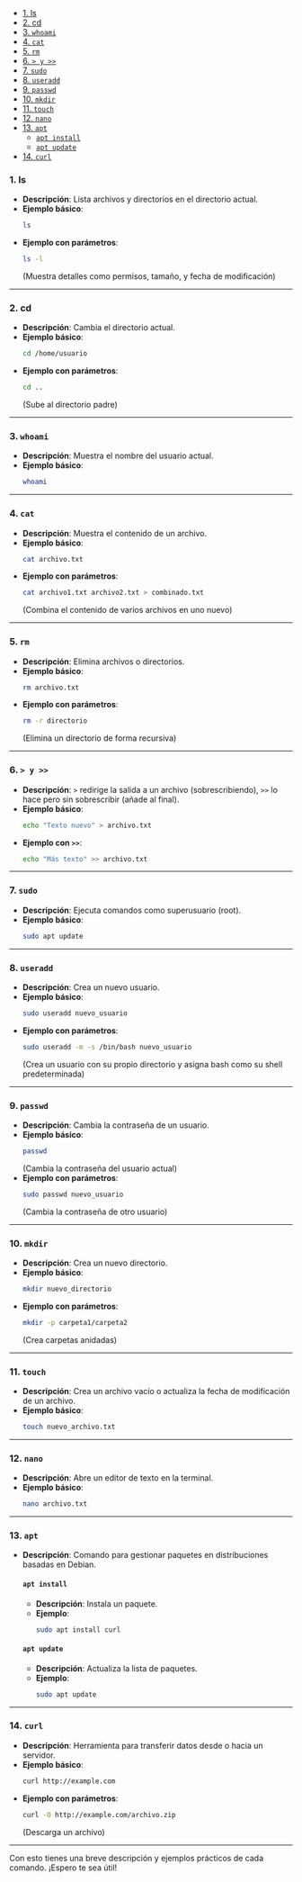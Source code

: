 
- [1. ls](#1-ls)
- [2. cd](#2-cd)
- [3. `whoami`](#3-whoami)
- [4. `cat`](#4-cat)
- [5. `rm`](#5-rm)
- [6. `> y >>`](#6--y-)
- [7. `sudo`](#7-sudo)
- [8. `useradd`](#8-useradd)
- [9. `passwd`](#9-passwd)
- [10. `mkdir`](#10-mkdir)
- [11. `touch`](#11-touch)
- [12. `nano`](#12-nano)
- [13. `apt`](#13-apt)
  - [`apt install`](#apt-install)
  - [`apt update`](#apt-update)
- [14. `curl`](#14-curl)

### 1. ls
- **Descripción**: Lista archivos y directorios en el directorio actual.
- **Ejemplo básico**: 
  ```bash
  ls
  ```
- **Ejemplo con parámetros**:
  ```bash
  ls -l
  ```
  (Muestra detalles como permisos, tamaño, y fecha de modificación)

---

### 2. cd
- **Descripción**: Cambia el directorio actual.
- **Ejemplo básico**:
  ```bash
  cd /home/usuario
  ```
- **Ejemplo con parámetros**: 
  ```bash
  cd ..
  ```
  (Sube al directorio padre)

---

### 3. `whoami`
- **Descripción**: Muestra el nombre del usuario actual.
- **Ejemplo básico**:
  ```bash
  whoami
  ```

---

### 4. `cat`
- **Descripción**: Muestra el contenido de un archivo.
- **Ejemplo básico**:
  ```bash
  cat archivo.txt
  ```
- **Ejemplo con parámetros**:
  ```bash
  cat archivo1.txt archivo2.txt > combinado.txt
  ```
  (Combina el contenido de varios archivos en uno nuevo)

---

### 5. `rm`
- **Descripción**: Elimina archivos o directorios.
- **Ejemplo básico**:
  ```bash
  rm archivo.txt
  ```
- **Ejemplo con parámetros**:
  ```bash
  rm -r directorio
  ```
  (Elimina un directorio de forma recursiva)

---

### 6. `> y >>`
- **Descripción**: `>` redirige la salida a un archivo (sobrescribiendo), `>>` lo hace pero sin sobrescribir (añade al final).
- **Ejemplo básico**:
  ```bash
  echo "Texto nuevo" > archivo.txt
  ```
- **Ejemplo con `>>`**:
  ```bash
  echo "Más texto" >> archivo.txt
  ```

---

### 7. `sudo`
- **Descripción**: Ejecuta comandos como superusuario (root).
- **Ejemplo básico**:
  ```bash
  sudo apt update
  ```

---

### 8. `useradd`
- **Descripción**: Crea un nuevo usuario.
- **Ejemplo básico**:
  ```bash
  sudo useradd nuevo_usuario
  ```
- **Ejemplo con parámetros**:
  ```bash
  sudo useradd -m -s /bin/bash nuevo_usuario
  ```
  (Crea un usuario con su propio directorio y asigna bash como su shell predeterminada)

---

### 9. `passwd`
- **Descripción**: Cambia la contraseña de un usuario.
- **Ejemplo básico**:
  ```bash
  passwd
  ```
  (Cambia la contraseña del usuario actual)
- **Ejemplo con parámetros**:
  ```bash
  sudo passwd nuevo_usuario
  ```
  (Cambia la contraseña de otro usuario)

---

### 10. `mkdir`
- **Descripción**: Crea un nuevo directorio.
- **Ejemplo básico**:
  ```bash
  mkdir nuevo_directorio
  ```
- **Ejemplo con parámetros**:
  ```bash
  mkdir -p carpeta1/carpeta2
  ```
  (Crea carpetas anidadas)

---

### 11. `touch`
- **Descripción**: Crea un archivo vacío o actualiza la fecha de modificación de un archivo.
- **Ejemplo básico**:
  ```bash
  touch nuevo_archivo.txt
  ```

---

### 12. `nano`
- **Descripción**: Abre un editor de texto en la terminal.
- **Ejemplo básico**:
  ```bash
  nano archivo.txt
  ```

---

### 13. `apt`
- **Descripción**: Comando para gestionar paquetes en distribuciones basadas en Debian.
  
  #### `apt install`
  - **Descripción**: Instala un paquete.
  - **Ejemplo**:
    ```bash
    sudo apt install curl
    ```

  #### `apt update`
  - **Descripción**: Actualiza la lista de paquetes.
  - **Ejemplo**:
    ```bash
    sudo apt update
    ```

---

### 14. `curl`
- **Descripción**: Herramienta para transferir datos desde o hacia un servidor.
- **Ejemplo básico**:
  ```bash
  curl http://example.com
  ```
- **Ejemplo con parámetros**:
  ```bash
  curl -O http://example.com/archivo.zip
  ```
  (Descarga un archivo)

---

Con esto tienes una breve descripción y ejemplos prácticos de cada comando. ¡Espero te sea útil!